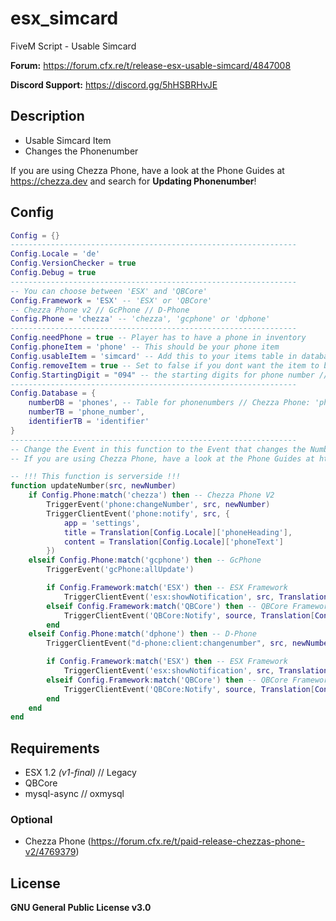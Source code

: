 # esx_simcard
FiveM Script - Usable Simcard

**Forum:** https://forum.cfx.re/t/release-esx-usable-simcard/4847008

**Discord Support:** https://discord.gg/5hHSBRHvJE

## Description
* Usable Simcard Item
* Changes the Phonenumber

If you are using Chezza Phone, have a look at the Phone Guides at https://chezza.dev and search for **Updating Phonenumber**!

## Config
```lua
Config = {}
----------------------------------------------------------------
Config.Locale = 'de'
Config.VersionChecker = true
Config.Debug = true
----------------------------------------------------------------
-- You can choose between 'ESX' and 'QBCore'
Config.Framework = 'ESX' -- 'ESX' or 'QBCore'
-- Chezza Phone v2 // GcPhone // D-Phone
Config.Phone = 'chezza' -- 'chezza', 'gcphone' or 'dphone'
----------------------------------------------------------------
Config.needPhone = true -- Player has to have a phone in inventory
Config.phoneItem = 'phone' -- This should be your phone item
Config.usableItem = 'simcard' -- Add this to your items table in database
Config.removeItem = true -- Set to false if you dont want the item to be deleted after use
Config.StartingDigit = "094" -- the starting digits for phone number // Number would be 094XXXXXX
----------------------------------------------------------------
Config.Database = {
    numberDB = 'phones', -- Table for phonenumbers // Chezza Phone: 'phones' // default: 'users'
    numberTB = 'phone_number',
    identifierTB = 'identifier'
}
----------------------------------------------------------------
-- Change the Event in this function to the Event that changes the Number in your Phone.
-- If you are using Chezza Phone, have a look at the Phone Guides at https://chezza.dev and search for 'Updating Phonenumber'

-- !!! This function is serverside !!!
function updateNumber(src, newNumber)
    if Config.Phone:match('chezza') then -- Chezza Phone V2
        TriggerEvent('phone:changeNumber', src, newNumber)
        TriggerClientEvent('phone:notify', src, { 
            app = 'settings', 
            title = Translation[Config.Locale]['phoneHeading'], 
            content = Translation[Config.Locale]['phoneText']
        })
    elseif Config.Phone:match('gcphone') then -- GcPhone
        TriggerEvent('gcPhone:allUpdate')

        if Config.Framework:match('ESX') then -- ESX Framework
            TriggerClientEvent('esx:showNotification', src, Translation[Config.Locale]['updateNumber'] .. newNumber .. Translation[Config.Locale]['updateNumber2'])
        elseif Config.Framework:match('QBCore') then -- QBCore Framework
            TriggerClientEvent('QBCore:Notify', source, Translation[Config.Locale]['updateNumber'] .. newNumber .. Translation[Config.Locale]['updateNumber2'], 'error', 5000)
        end
    elseif Config.Phone:match('dphone') then -- D-Phone
        TriggerClientEvent("d-phone:client:changenumber", src, newNumber)

        if Config.Framework:match('ESX') then -- ESX Framework
            TriggerClientEvent('esx:showNotification', src, Translation[Config.Locale]['updateNumber'] .. newNumber .. Translation[Config.Locale]['updateNumber2'])
        elseif Config.Framework:match('QBCore') then -- QBCore Framework
            TriggerClientEvent('QBCore:Notify', source, Translation[Config.Locale]['updateNumber'] .. newNumber .. Translation[Config.Locale]['updateNumber2'], 'error', 5000)
        end
    end
end
```

## Requirements
* ESX 1.2 *(v1-final)* // Legacy
* QBCore
* mysql-async // oxmysql

### Optional
* Chezza Phone (https://forum.cfx.re/t/paid-release-chezzas-phone-v2/4769379)

## License
**GNU General Public License v3.0**
